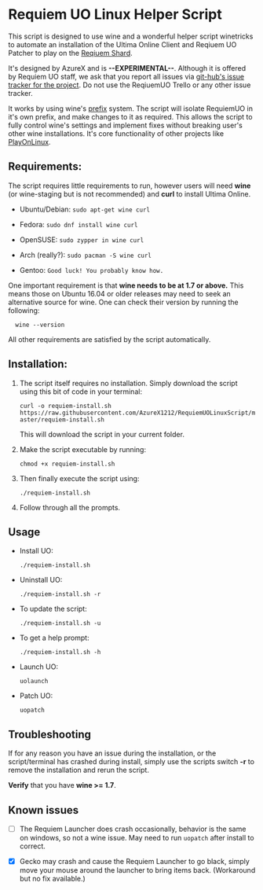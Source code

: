 # Requiem UO Linux Helper Script

This script is designed to use wine and a wonderful helper script winetricks to automate an installation of the Ultima Online Client and Reqiuem UO Patcher to play on the [Reqiuem Shard](http://www.13thrones.com/wordpress/).

It's designed by AzureX and is **--EXPERIMENTAL--**. Although it is offered by Requiem UO staff, we ask that you report all issues via [git-hub's issue tracker for the project](https://github.com/AzureX1212/RequiemUOLinuxScript/issues). Do not use the ReqiuemUO Trello or any other issue tracker.

It works by using wine's [prefix](https://wiki.winehq.org/FAQ#Can_I_store_the_virtual_Windows_installation_somewhere_other_than_.7E.2F.wine.3F) system. The script will isolate RequiemUO in it's own prefix, and make changes to it as required. This allows the script to fully control wine's settings and implement fixes without breaking user's other wine installations. It's core functionality of other projects like [PlayOnLinux](https://www.playonlinux.com/en/).

## Requirements:

The script requires little requirements to run, however users will need **wine** (or wine-staging but is not recommended) and **curl** to install Ultima Online.

* Ubuntu/Debian: `sudo apt-get wine curl`

* Fedora: `sudo dnf install wine curl`

* OpenSUSE: `sudo zypper in wine curl`

* Arch (really?): `sudo pacman -S wine curl`

* Gentoo: `Good luck! You probably know how.`

One important requirement is that **wine needs to be at 1.7 or above.** This means those on Ubuntu 16.04 or older releases may need to seek an alternative source for wine. One can check their version by running the following:

      wine --version

All other requirements are satisfied by the script automatically.

## Installation:

1. The script itself requires no installation. Simply download the script using this bit of code in your terminal:

    `curl -o requiem-install.sh  https://raw.githubusercontent.com/AzureX1212/RequiemUOLinuxScript/master/requiem-install.sh`

    This will download the script in your current folder.

2. Make the script executable by running:

    `chmod +x requiem-install.sh`

3. Then finally execute the script using:

    `./requiem-install.sh`

4. Follow through all the prompts.

## Usage
* Install UO:

    `./requiem-install.sh`

* Uninstall UO:

    `./requiem-install.sh -r`

* To update the script:

    `./requiem-install.sh -u`

* To get a help prompt:

    `./requiem-install.sh -h`

* Launch UO:

    `uolaunch`

* Patch UO:

    `uopatch`

## Troubleshooting

If for any reason you have an issue during the installation, or the script/terminal has crashed during install, simply use the scripts switch **-r** to remove the installation and rerun the script.


**Verify** that you have **wine >= 1.7**.

## Known issues
- [ ] The Requiem Launcher does crash occasionally, behavior is the same on windows, so not a wine issue. May need to run `uopatch` after install to correct.

- [x] Gecko may crash and cause the Requiem Launcher to go black, simply move your mouse around the launcher to bring items back. (Workaround but no fix available.)
